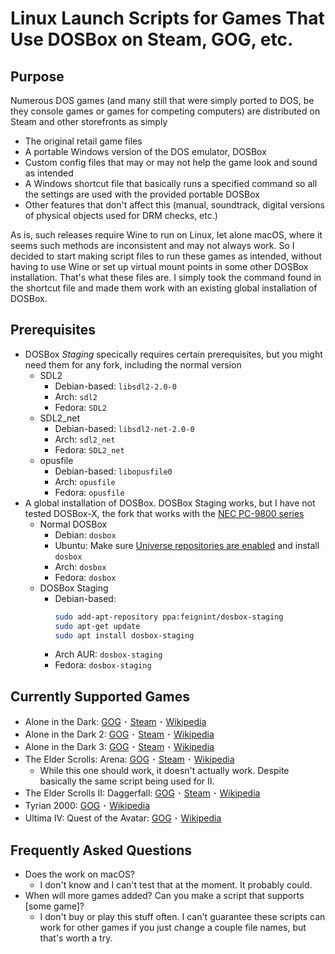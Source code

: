 # Linux Launch Scripts for Games That Use DOSBox on Steam, GOG, etc.

## Purpose
Numerous DOS games (and many still that were simply ported to DOS, be they console games or games for competing computers) are distributed on Steam and other storefronts as simply
- The original retail game files
- A portable Windows version of the DOS emulator, DOSBox
- Custom config files that may or may not help the game look and sound as intended
- A Windows shortcut file that basically runs a specified command so all the settings are used with the provided portable DOSBox
- Other features that don't affect this (manual, soundtrack, digital versions of physical objects used for DRM checks, etc.)

As is, such releases require Wine to run on Linux, let alone macOS, where it seems such methods are inconsistent and may not always work. So I decided to start making script files to run these games as intended, without having to use Wine or set up virtual mount points in some other DOSBox installation. That's what these files are. I simply took the command found in the shortcut file and made them work with an existing global installation of DOSBox.

## Prerequisites
- DOSBox *Staging* specically requires certain prerequisites, but you might need them for any fork, including the normal version
    - SDL2
        - Debian-based: `libsdl2-2.0-0`
        - Arch: `sdl2`
        - Fedora: `SDL2`
    - SDL2_net
        - Debian-based: `libsdl2-net-2.0-0`
        - Arch: `sdl2_net`
        - Fedora: `SDL2_net`
    - opusfile
        - Debian-based: `libopusfile0`
        - Arch: `opusfile`
        - Fedora: `opusfile`
- A global installation of DOSBox. DOSBox Staging works, but I have not tested DOSBox-X, the fork that works with the [NEC PC-9800 series](https://en.wikipedia.org/wiki/PC-98)
    - Normal DOSBox
        - Debian: `dosbox`
        - Ubuntu: Make sure [Universe repositories are enabled](https://help.ubuntu.com/community/AddingRepositoriesHowto) and install `dosbox`
        - Arch: `dosbox`
        - Fedora: `dosbox`
    - DOSBox Staging
        - Debian-based:
            ```bash
            sudo add-apt-repository ppa:feignint/dosbox-staging
            sudo apt-get update
            sudo apt install dosbox-staging
            ```
        - Arch AUR: `dosbox-staging`
        - Fedora: `dosbox-staging`

## Currently Supported Games
- Alone in the Dark: [GOG](https://www.gog.com/en/game/alone_in_the_dark_the_trilogy_123) ･ [Steam](https://store.steampowered.com/app/548090/Alone_in_the_Dark_1/) ･ [Wikipedia](https://en.wikipedia.org/wiki/Alone_in_the_Dark_(1992_video_game))
- Alone in the Dark 2: [GOG](https://www.gog.com/en/game/alone_in_the_dark_the_trilogy_123) ･ [Steam](https://store.steampowered.com/app/548890/Alone_in_the_Dark_2/) ･ [Wikipedia](https://en.wikipedia.org/wiki/Alone_in_the_Dark_2_(video_game))
- Alone in the Dark 3: [GOG](https://www.gog.com/en/game/alone_in_the_dark_the_trilogy_123) ･ [Steam](https://store.steampowered.com/app/548900/Alone_in_the_Dark_3/) ･ [Wikipedia](https://en.wikipedia.org/wiki/Alone_in_the_Dark_3)
- The Elder Scrolls: Arena: [GOG](https://www.gog.com/en/game/the_elder_scrolls_arena) ･ [Steam](https://store.steampowered.com/app/1812290/The_Elder_Scrolls_Arena/) ･ [Wikipedia](https://en.wikipedia.org/wiki/The_Elder_Scrolls:_Arena)
    - While this one should work, it doesn't actually work. Despite basically the same script being used for II.
- The Elder Scrolls II: Daggerfall: [GOG](https://www.gog.com/en/game/the_elder_scrolls_chapter_ii_daggerfall) ･ [Steam](https://store.steampowered.com/app/1812390/The_Elder_Scrolls_II_Daggerfall/) ･ [Wikipedia](https://en.wikipedia.org/wiki/The_Elder_Scrolls_II:_Daggerfall)
- Tyrian 2000: [GOG](https://www.gog.com/en/game/tyrian_2000) ･ [Wikipedia](https://en.wikipedia.org/wiki/Ultima_IV:_Quest_of_the_Avatar)
- Ultima IV: Quest of the Avatar: [GOG](https://www.gog.com/en/game/ultima_4) ･ [Wikipedia](https://en.wikipedia.org/wiki/Tyrian_(video_game))

## Frequently Asked Questions
- Does the work on macOS?
    - I don't know and I can't test that at the moment. It probably could.
- When will more games added? Can you make a script that supports [some game]?
    - I don't buy or play this stuff often. I can't guarantee these scripts can work for other games if you just change a couple file names, but that's worth a try.
